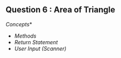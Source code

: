 ## Question 6 : Area of Triangle

*Concepts**
* _Methods_
* _Return Statement_
* _User Input (Scanner)_